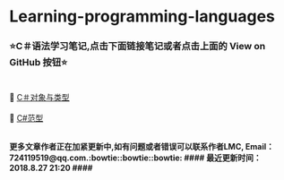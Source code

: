 # Learning-programming-languages
### :star:C＃语法学习笔记,点击下面链接笔记或者点击上面的 View on GitHub 按钮:star:<br><br>
:ledger: [C＃对象与类型](https://github.com/Lumnca/C-/blob/master/%E7%B1%BB%E5%9E%8B%E4%B8%8E%E5%AF%B9%E8%B1%A1.md)<br><br>
:ledger: [C#范型](https://github.com/Lumnca/C-/blob/master/%E8%8C%83%E5%9E%8B.md)<br>

<br>
<b>更多文章作者正在加紧更新中,如有问题或者错误可以联系作者LMC, Email：724119519@qq.com.<b>:bowtie::bowtie::bowtie:
#### 最近更新时间： 2018.8.27 21:20 ####
